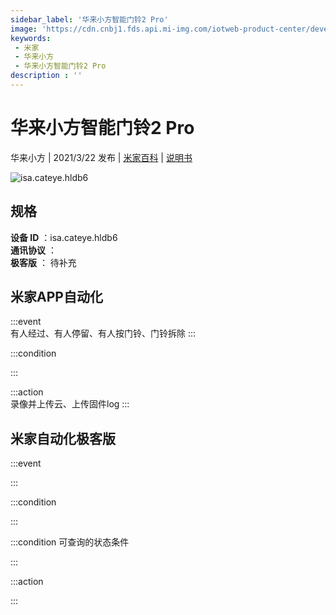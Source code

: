 ```yaml
---
sidebar_label: '华来小方智能门铃2 Pro'
image: 'https://cdn.cnbj1.fds.api.mi-img.com/iotweb-product-center/developer_1578984631603ft341XkV.png?GalaxyAccessKeyId=AKVGLQWBOVIRQ3XLEW&Expires=9223372036854775807&Signature=lMQMbN/gYWz8pH6+bgVraWv2yqo='
keywords: 
 - 米家
 - 华来小方
 - 华来小方智能门铃2 Pro
description : ''
---
```

# 华来小方智能门铃2 Pro

华来小方 | 2021/3/22 发布 | [米家百科](https://home.mi.com/webapp/content/baike/product/index.html?model=isa.cateye.hldb6) | [说明书](https://home.mi.com/views/introduction.html?model=isa.cateye.hldb6&region=cn)

![isa.cateye.hldb6](https://cdn.cnbj1.fds.api.mi-img.com/iotweb-product-center/developer_1578984631603ft341XkV.png?GalaxyAccessKeyId=AKVGLQWBOVIRQ3XLEW&Expires=9223372036854775807&Signature=lMQMbN/gYWz8pH6+bgVraWv2yqo=)

## 规格  
> 
**设备 ID** ：isa.cateye.hldb6  
**通讯协议** ：  
**极客版**  ： 待补充 


## 米家APP自动化  

:::event  
有人经过、有人停留、有人按门铃、门铃拆除
:::

:::condition  

:::

:::action   
录像并上传云、上传固件log
:::

## 米家自动化极客版  

:::event  

:::

:::condition  

:::

:::condition 可查询的状态条件  

:::

:::action  

:::

        
